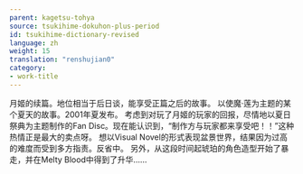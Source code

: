 ```yaml
---
parent: kagetsu-tohya
source: tsukihime-dokuhon-plus-period
id: tsukihime-dictionary-revised
language: zh
weight: 15
translation: "renshujian0"
category:
- work-title
---
```


月姬的续篇。地位相当于后日谈，能享受正篇之后的故事。
以使魔·莲为主题的某个夏天的故事。2001年夏发布。
考虑到对玩了月姬的玩家的回报，尽情地以夏日祭典为主题制作的Fan Disc。现在能认识到，“制作方与玩家都来享受吧！！”这种热情正是最大的卖点呀。
想以Visual Novel的形式表现盆景世界，结果因为过高的难度而受到多方指责。反省中。
另外，从这段时间起琥珀的角色造型开始了暴走，并在Melty Blood中得到了升华……
